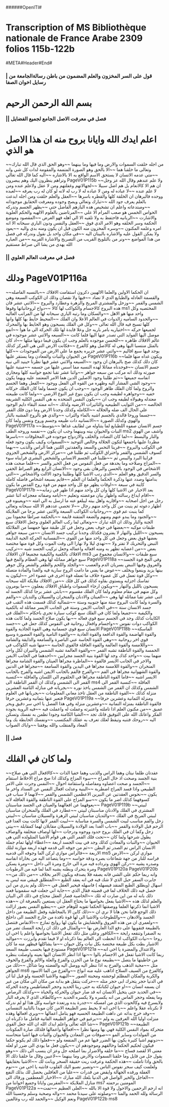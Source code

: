 ﻿######OpenITI#

# Transcription of MS Bibliothèque nationale de France Arabe 2309 folios 115b-122b

#META#Header#End#

### | قول على السر المخزون والعلم المضمون من باطن رسالةالجامعة من رسايل اخوان الصفا
# بسم الله الرحمن الرحيم
### || فصل في معرفت الاصل الجامع لجميع الفضايل
# اعلم ايدك الله وايانا بروح منه ان هذا الاصل هو الذي 
~~من اجله خلقت السموات  والارض وما فيها وما بينهما
~~وهو الحق الذي قال الله تبارك وتعالى ما خلقنا هما
~~الا بالحق وهو الصورة المتممة والمقومة لدات  كل شي وانه
~~متي عدمه الانسان لا يستحق الاسم  الواقع به الا بالاشاره
~~اليه كما قال الله تغالي وتراهم ينظرون اليك وهم يبصرون PageV01P115b
~~ولا علم عندهم وقال الله عز وجل ان هم الا كالانعام بل هم اضل سبيلا
~~لجهالاتهم وغفلتهم ومن لا عقل ولاعلم عنده ومن لا علم عنده
~~لا عباده له ومن لا عباده له لا رب له لانه لو كان له رب يعرفه
~~لعبده ووحده فالبرهان ان الخلقة كلها والقطره باسرها
~~العقل والعلم خلقت  ومن اجله ابدعت بالعلم يعرف جود الله
~~تبارك وتعالي ويصح وجوده ومعرفت الحقايق موجوداته
~~ومبتدعاته واعلم ان تشخيص هده البازهم الفاضل حتي
~~يظهر الجسم وتدركه الحواس الخمس هو صعب المرام الا علي
~~المرتاضين بالعلوم الالهيه والحكم العلوية والاشارت
~~الربانيه فاحتفظ به ولا تلقيه الا الي اهله فهو الغرض
~~المقصود وموضع الحكمة وسر الخلقه وهو الامر الدي فوق
~~العقل والنفس ودون الباري سبحانه الا انه امره وعلمه المكنون 
~~وسره المخزون منه الكون قبل ان يكون ومنه بدي واليه
~~يعود ولا يمكن القول عليه والاشاره بالبينان اليه
~~في مكان واحد بل نقول وندركه في فصل من هدا المواضع
~~ونر من بالتلويح القريب من التصريح والاشارة القرييه
~~من العباره الله يهدي من يشا الي صراط مستقيم
### || فصل في معرفت العالم العلوي
# ودلك PageV01P116a
~~ان الحكما الاولين والعلما الالهيين دكرون استقامت الافلاك
~~بالنسبه الفاصله والقسمة العادله والطبايع الدي لا تضاد
~~فيها ولا نقصان وذلك ان الكوكب السبعة وهي الشمس والقمر
~~وزحل والمشتري المريخ والزهرة وعطارد والبروج
~~الاثني عشر فان هده البروج كالاجسام والكواكب لها كالا
~~دواح لروحانياتها وقوها ms1 المختصيه وكل واحد منها هو الاهل
~~والسكان  وما رتبه الباري سبحانه لها من المراتب العاليه
~~والحدود الساميه زالدوات في العالم الاعلا وان الفلك
~~المحيط حايط بها كلها وانها كلها تسبح  فيه قال الله تعالى
~~وكل في الفلك يسبحون وهو الحايط بها والمحرك لجميعها حركه
~~اختياريه بامر باريه جل وعلا قايدة لها تلك الحركة الي ما هوا
~~انفع موصل اليها الفوايد التي تصدر عنها اليها فلما كانت
~~السبعه والاثني عشر موجوده في عالم الافلاك ظاهره
~~للحسن موجوده بالعلم وجب ان يكون فيما دونها مثلها
~~اد كان بالمثل منتسبا اليها وهي له كالاصل وهو كالفرع
~~فكانت الارض التي هي المركز كدلك يوجد فيها سبع اقاليم
~~واثني عشر جزيره يجمع ما علي الارض من الموجودات
~~كلها من الحيوان والنبات والمعادن وما يستقر عليها PageV01P116b
~~ويكون غداه منها فلما كان دلك كدلك صح بالبرهان ان وجود
~~السبعه والاثني عشر فيها نظرنا حينيد الي نبية جسم الانسان
~~فوجدناه مماثلا لهده النسبه مما اسس عليها من جسمه
~~مبنية عليها صورته ودلك انه مركب من سبعه جواهر
~~واثنا عشر تقبا تجمع حواسه كلها ومجاري انفاسه جميعها
~~ثم طلبنا وجود الاصلين الدين هما الامر المعتمد عليه وبهما يكون
~~وجود الشي المشار اليه وظهره من القوه الي الفعل ووجود 
~~الفعل وهما الجسم والروح ولما كان الفلك ظاهر الوجود
~~وجب ان يكون جسما ولما كان الفلك حركاته خفيه
~~وجواهره لطيفىه وجب ان يكون بنوع غير النوع الارضي
~~ولما كانت طبيعته معتدله وهيولاه لطيفه وجب ان
~~يكون النفس المتحده به هي النفس الكليه الشريفه الخالصه
~~من الثوايب الطبيعيه والثاثيرات الارضيه ولدلك
~~انه ممتد البقاء دايم الوجود علي الحال الف ضله والجلاله
~~الكامله وكدلك وجدنا الارض وما دون فلك القمر
~~جسما وروحا فالدي بالجسم اشبه بالماء والتراب
~~والدي هو بالروح المشبه بالنار والهوي وكدلك الصورة
~~الانسانيه دات طبيعه وجسم وروح ونفس ولما كان PageV01P117a
~~جسم  الانسان صفوه اللطبايع لما يتناوله من لطايف غداها
~~بتوسط النبات والحيوان بينه وبينهما وجب ان يكون
~~نفسه وروحه الطف ms2  واشف من الهوي والنار والبسط
~~لما كان التضادد والخلف والازدواج موجوده في المخلوقات
~~باسرها مظردا عليها باجمعها لتكون الجلالة وخالص التوحيد
~~السموات وكيف يكون وجود فعله في الكوكب والبروج
~~فرينا النحس والسعد والعقدتين اللتين هما الراس والذنب
~~بهما كسوف الشمس والقمر واختراق الكوكب ثم طلبنا في
~~مركز الارض والشخص الجزوي فراينا البرد واليبس ثم
~~طلبنا في الجسم الانساني والشخص البشري فرايناه سوء
~~المزاج وصلاحه وما يحدهة من  فعل النفوس من فعل الخير والسر
~~فلما صحت هذه الاشخاص في الوجود بالحسن والبرهان بقي وجود
~~الانسان الرابع وهو الصراط الخفي والسر الدقيق وهو العلم
~~الدي رتب الاشيا كلها وطلبنا وجود الاالت والاشخاص
~~التي بدامتها وصدد عنها وذكرة الحكما والعلما ان العلم 
~~قايم بسبعة اشخاص فاضله كاملة كاينة في سبعة
~~اوقات يظهر مع كل واحد منهم من قوة روح القدس ما يكون PageV01P117b
~~بعد الاخبار عن الاشيا كلها وان كل واحد منهم اذا ظهر في زمانه
~~اقام ايداع رسالته واظهار بيان موعضته وتعليم
~~ايامه وصفاته معجزاته اثنا عشر رجل من اجل اصحابه 
~~واقاربه واهل بيته ليبلغو عنه ما ارسل به الي امته
~~ويعينوه في اظهار دعوته ثم ينبت من كل  واحد منهم رجال
~~لا تحصي عددهم الا الله سبحانه وتعالى كما ينبت عم قوي
~~روحانيات الكواكب السبعة والاثنى عشر برجا من الملايكة
~~والجنود وما يبدو عنهم ومنهم والضعة المتقنة قايمة
~~بالحكمة صراطا محمودا بين الجنة والنار وذلك ان الله تبارك
~~وتعالى لما ركب العالم العلوي وجعل الافلاك سبع طبقات موكبه
~~بعضها في جوف بعض وجعل في كل طبقة منها  حمهسا من الملائكة يسبحون
~~الليل والنهار لا يفترون فكذلك وجدنا تركيب جسد الانسان
~~من سبعة جواهر بعضها فوق بعض وجعل في كل واحد منها من القوي
~~النفسانية الحركة الجية الدايمة النبض والتحريك لا تفتر ولا
~~تهدي ليلا ولا نهارا الى وقت الموت وكل قوة منها مختصة بعض
~~من اعضايه تظهر به ومنه افعاله واعماله وجعل تركيب الجسد شبه
~~تركيب  الافلاك بالكمية والكيفية مجميعا لان الافلاك ms3 سبع طبقات
~~والانسان مجموع من سبع جواهر مماثله لها وهي العطام والمخ فيها PageV01P118a
~~وفي المخ قوة الجسد والعروق وفيها النبض بسريان الدم والعصب
~~والجلد واللحم والظفر والشعر وكل جوهر بينها يزيد وينموا ويخلف
~~عوض ما يفني ما دامت الروح سارية فيه والغدا والمادة متصلة
~~وكل  قوة  تعمل في كل عضوء خلاف ما تعمله قوة اخرى في عضوء اخر
~~ليكون به تماسك اجزايه ويستوي  بقاوه كذلك في كل فلك
~~من الافلاك ملايكة الله سبحانه يسبحون بالليل والنهار
~~ويكون ارجاء السموات واطباق الافلاك يفعلون
~~ما يومرون وكل منهم في مقام معلوم ولما كان الفلك مقسوم
~~بابثي  عشر برجا كذلك الجسد له اثنى عشر تقبا مماثله لها وهي 
~~العينان والادنان والمنخران والسبيلان والتديان 
~~والفم والسرة ولما كانت البروج ستة منها جنوبيه وستة
~~شمالية كذلك قسمت هذه التقب في جسد الانسان ستة
~~في الجانب الايمن وستة في الجانب الايسر مماثلة له بالكمية والكيفية
~~جميعا ولما كان في الفلك سبع كوكب سيارة تجري باحكام
~~الفلك في الكاينات كذلك وجد في الجسم سبع قوي فعاله
~~بها يكون صلاح الجسد ولما كانت هذه الكواكب دوات نفوس
~~واجسام وافعال روحانية في النفوس كذلك جعل في 
~~جسد الانسان سبع قوي جسمانية وهي القوة  الجاذية والقوة PageV01P118b
~~الماسكة  والقوة الهاضمة والقوة الدافعة والقوة الغادية
~~والقوة النامية والقوة المصورة وسبع قوي اخر روحانية
~~وهي القوة الحاسة عني  الباصرة والسامعة والذايقة والشامة
~~واللامسة والقوة العالمة والقوة العاقلة  فالقوي الحاسة
~~منها شبه الكواكب في الخمسة والقوة الناطقة تشبه القمر
~~والقوة العالمة تشبه الشمس والنيران لكل واحد منهما بيت
~~واحد كذك وجد لها القوة بنية الجسد مجرابين
~~احدهما في الجانب الايمن والاجر في الجانب الايسر فالقوة
~~الماظرة مجراها العينان والقوة الشامة مجراها المنخران
~~والقوة اللامسة مجراها في اليدين والقوة السامعة
~~مجراها في الدنين والقوة الشهوانية مجراها في الفم
~~والفرج فالفم بالجانب الايمن اشبه والفرج بالجانب الايسر اشبه
~~فاما القوة الناطقة مجراها في الحلقوم الى اللسان  والعاقلة
~~كنسبة القمر الى الشمس  وكذلك ان القمر الناطقة الى ms4 العاقلة
~~كنسبة القمر الى الشمس وكذلك ان القمر من الشمس ياخذ نوره
~~بجريانه في منازله الثامنة العشرين منزلة كذلك
~~القوة الناطقة من العقل تاخذ معاني المعلومات
~~بجريانها في العلوم فتعبر عنها بثمانيه وعشرين حرفا PageV01P119a
~~ومنزلة الثمانية وعشرين حرفا فالقوة الناطقة بمنزلة التمانية
~~وعشرين منزلة وفي هذا الفصل يا اخي سر دقيق وبحر عميق
~~من مكنون العلم اذا تاملته واعتبرته وعملت له واعملت فيه 
~~فيه الروية بجودة الفكر  واعانك الله على التوفيق فانك تجد
~~الشيا الكامنة وجودا تطمن به نفسك وتسكن اليه
~~روحك فتنبه وتيقظ لعلك تعرف به عقلك المكتسب
~~ونفسك الحابطة بك وما المعاد والمنقلب والله يوفقنا
~~واياك الصواب
### || فصل  
# ولما كان في الفلك
~~عقدتان ظلما نيتان وهما الراس والذنب وهما خفيا الذات
~~كالافعال التي هي صلاح بنية الجسد وصحت اذ خال المراج
~~سوء المزاج وكذلك اذا صح مراج الاخلاط استقام
~~الجسد و صحت اعضاوه ومفاصله واستقامة احوال
~~النفس وجرت على الامر الطبيعي واذا فسد المراج اضطربة
~~البنية وعدلت افعال النفس عن السداد واخر ما يكون
~~نحوس العقدتين عن  النيرين الاعظمين الشمس والقمر
~~لانهما لا سباب في كسوفهما كذلك اضر ما يكون
~~سو المزاج على القوة الناطقة والقوة العاقله لانه
~~يعوقهما عن افعالهما والعينان في الجسد مناسبتان PageV01P119b
~~لبيتي المشتري في الفلك  والادنان مناسبتان لبيتي
~~عطارد في الفلك والمنخران مناسبان لبيتي المريخ في الفلك
~~والتديان مناسبان لبيتي الزهرة والسبيلان مناسبان
~~لبيتي  زحل والفم مناسب لبيت الشمس والسرة مناسابة
~~لبيت القمر لانها كانت بيت الغدا في الرحم قبل الولادة والقمر
~~باب الغدا بعد الولادة والسبيلان مقابلان لهما كمقابلة
~~بيتي زحل وكما ان في الفلك بروج حدود ووجوه ودرجات
~~لها اوصاف  متخلفة والوصاف يطول شرحها ولما كان
~~تحت فلك القمر التي هي قوام الاشيا المتلولده التي هي الحيوان
~~والنبات والمعادن كذلك وجد في بيت الجسد اربعة
~~اعظاء اولها تمام جملة الانسان الراس تم  الصدر ثم البطن
~~ثم من جوفه الى قدمه فهذه اربعة موازنة لتلك الاربعة
~~فالراس موازي لركن الما وجوفه الى قدميه ms5 موازي لركن
~~الارض فراسه للنار من جهة شعاعات بصره ودقة حواسه
~~وما يتصاعد اليه من بخاراة انفاسه وصدره يشبه
~~ركن الهوي وترداده فيه مرة الى خارج ومرة الى داخل
~~ومرة يسكن ومرة يتحرك وبطنه يشبه الما لما فيه من الرطوبات PageV01P120a
PageV01P20b
~~وانه ربما حكم على الشي فانه يصفه فلا يصدقه ويكون الامر بخلاف
~~من ذلك من جابرت السفر حبل الذي لا شك فيه في انه يعقد الطبع
~~المتطلق فيبقي منه ليس به اسهال (ويطلق الطبع المنقد فيسهله ) فاسهله فيحير العقل في 
~~ذلك ولم يدري من اين حصل فيه ذلك الخلاف لما في قضيته فقال الذي
~~جاية اني جعلت فيه سقمونيا فعند ذلك بانه له من اين صارت له تلك
~~الخاصية فصار العقل محتاج في ذلك الي البيان والعلم لذلك هذه
~~الاشيا يفعل بخواصها ما يحتاج العقل ان يستعين بالمعرفة ان
~~هذه الاشيا انما ذكرتها العلما ووصفتها الحكما تقويه للوهام حتى
~~ينطبع النفس بصور ازالت ذلك الوجع فاما نحن هانا لا نري ان
~~ذلك كاين الا بالمخاطية وفعل الطبيعة من داخل الجسد والادهان
~~واللطوخات والاشيا الى لها قوة نافدة من خارج الجسد الى داخلخ
~~ولعمري  ان من هذه العروق والحشايش ما يكون لها روايح تمازج
~~الانفاس فتتصل بالطبيعة فتقويها على دفع الدا العارض بها
~~والمثال في ذلك ان رايحة المسك تضر من به الصفرا وتنقعه رايحة
~~الكافور وعلى مثل ذلك تفعل الاشيا بخواصها واعلم يا اخي ان روحا
~~نيات الكواكب اذا انحطت الى العالم بما ذكرناه او لا فيما تقدم وابرزت
~~مواليد الاشيار بطت بكل طبيعة مختصة بكل نبات وكل حيوان
~~ما يشاكلها فيظهر منه ما كان مستودع فيها بحسب طبيعة السعد PageV01P121a
~~والاعتدال والمضرة يا اخي انه ربما كانت الاشيا تفعل في الاجسام بالوا
~~نها اذا انظر الانسان اليها بعينه واوصلت بنظره من خاطيتها ما يتصل
~~بطبيعة نوع ما من الحزن والفزع والعلة والالم والفزع والخوف مثل
~~محبة الذهب والفرح به اذا ننظر اليه ووصل اليه والفضته وما شاكل
~~ذلك من الجواهر ms6 وكالفزع من السيف السلاح اذاهب عليه منه انواع
~~والفزع من الما الاسود والكربة والمكان المظلم لوحشته ومحبتة الصور
~~البهية والاشيا الحسنة ولو قيل لنا ان في الدنيا حجر يتحرك ابى حجر متله
~~حركت ينتقل هو بدابة من مكان الي مكان من غير ان يسمه انسان
~~او حيوان لكنانكة به حتى رينا الحديد وحجر المغناطيس وجدة الحركة
~~في الحديد حتى يتخيل الانسان انه قد صار حيوان والحركة والحياة
~~وكذلك الرصاص وما يفعله  وحجر الماس من انه يكسره ولا يكسره الحديد
~~وكالطاف الذي لا يحرقه النار ولايسرع فيه وكالحوت الذي من امسكه
~~جدرة يده ورتعدة حواسه وكل هذا لو لم ندركه  لا نكرناه عقلا واعلم
~~يا اخي انه لا يحيط بسر الطبيعة  الامن كان مويدا بالتاييد النفساني
~~وقد خرج بداته عن داهت الطبيعة الحسيه فهو يتامل اعمالها
~~ويري افعالها وهذه منزلت اوليا الله العرفين به ولم
~~يرغبو في جواهر الطبيعة الفانية فتامل ما ذكرناه ان
~~شا الله تعالى واعلم ايدك الله ان الله جعل القوي PageV01P121b
~~الطبيعة متحركة بمواد النفس الكلية فهي بها ومنها نظرا
~~افعالها واعمالها فلذلك صارة المكونات من المولدات وساير المو
~~صوفات من المعادن والحيوان والنبات فيها اشيا متحاسنه
~~دونهم اشيا كثيرة يكون بها الضرر فيها عم من المنفعة ولو
~~فعلوا ذلك لم يكونو حكما فيكون لحكيم الحكما وخالقهم وموجودهم ان
~~يكون فعل ما يودي الى ضرر او لعله معنى الا لقصد فساج
~~ما خلقه والاضرار بما اصلحه جل وعز ان ينسب الى ذلك
~~وهو يقول جل من قايل وما خلقنا السموات والارض وما بينهما
~~لاعبين وقال ما خلقنا ذلك الا بالحق واذا تاملت
~~هذه الحكمة وعرفت ريت حقيقة السحر وبانت لك
~~الاشيا بحقايقها ولعلمت كيف سحر نفوس الناس
~~وتصير نصبو اليك القلوب فانتبه يا اخي من
~~نوم الغفلة ورقده الجهالة وايقض من قدرات
~~عليا من الغافلين يحصل لك بذلك النفع
~~العاجل والخير الواصل في الدنيا بلغك الله مبارك
~~الاخيار المعطفين ورقاك الى منازل الملايكة
~~المقربين وايانا وجميع اخواننا من ms7 المومنين برحمته PageV01P122a
~~انه ارحم الرحمين والاحول ولا قوة الا بالله
~~العلى العظيم
~~تمت الرسالة ولله الحمد والمنا
~~وصلوته على سيدنا محمد
~~واله وصحبة وسلم وحسبنا الله ونعم الوكيل
~~والحمد لله رب وغالمين
PageV01P122b ms8
